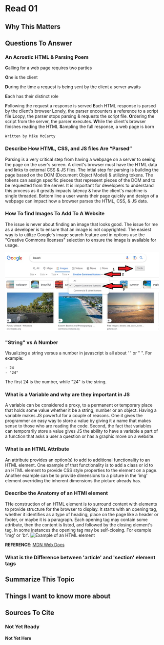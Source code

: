 # Read 01

## Why This Matters

## Questions To Answer

### An Acrostic HTML & Parsing Poem

**C**alling for a web page requires two parties

**O**ne is the client

**D**uring the time a request is being sent by the client a server awaits

**E**ach has their distinct role

**F**ollowing the request a response is served
**E**ach HTML response is parsed by the client's browser
**L**onely, the parser encounters a reference to a script file
**L**oopy, the parser stops parsing & requests the script file.
**O**rdering the script from the server, the parser executes.
**W**hile the client's browser finishes reading the HTML
**S**ampling the full response, a web page is born

    Written by Mike McCarty

### Describe How HTML, CSS, and JS files Are “Parsed”

Parsing is a very critical step from having a webpage on a server to seeing the page on the user's screen. A client's browser must have the HTML data and links to external CSS & JS files. The intial step for parsing is building the page based on the DOM (Document Object Model) & utilizing tokens. The tokens can assign specific pieces that represent pieces of the DOM and to be requested from the server. It is important for developers to understand this process as it greatly impacts latency & how the client's machine is single threaded. Bottom line a user wants their page quickly and design of a webpage can impact how a browser parses the HTML, CSS, & JS data.

### How To find Images To Add To A Website

The issue is never about finding an image that looks good. The issue for me as a developer is to ensure that an image is not copyrighted. The easiest way is to utilize Google's image search feature and in options use the "Creative Commons licenses" selection to ensure the image is available for usage.

![Example searching for creative commons](cclicense.jpg)

### "String" vs A Number

Visualizing a string versus a number in javascript is all about ' ' or " ". For example:

    - 24
    - "24"
The first 24 is the number, while "24" is the string.

### What is a Variable and why are they important in JS

A variable can be considered a proxy, to a permanent or temporary place that holds some value whether it be a string, number or an object. Having a variable makes JS powerful for a couple of reasons. One it gives the programmer an easy way to store a value by giving it a name that makes sense to those who are reading the code. Second, the fact that variables can temporarily store a value gives JS the ability to have a variable a part of a function that asks a user a question or has a graphic move on a website.

### What is an HTML Attribute

An attribute provides an option(s) to add to additional functionality to an HTML element. One example of that functionality is to add a class or id to an HTML element to provide CSS style properties to the element on a page. Another example can be to provide dimensions to a picture in the 'img' element overriding the inherent dimensions the picture already has.

### Describe the Anatomy of an HTMl element

THe construction of an HTML element is to surround content with elements to provide structure for the browser to display. It starts with an opening tag, whether it identifies as a type of heading, place on the page like a header or footer, or maybe it is a paragraph.  Each opening tag may contain some attribute, then the content is listed, and followed by the closing element's tag.  In some instances the opening tag may be self-closing. For example 'img' or 'br'.
![Example of an HTML element](https://developer.mozilla.org/en-US/docs/Learn/Getting_started_with_the_web/HTML_basics/grumpy-cat-small.png)

**REFERENCE**: [MDN Web Docs](https://developer.mozilla.org/en-US/docs/Learn/Getting_started_with_the_web/HTML_basics)

### What is the Difference between 'article' and 'section' element tags



## Summarize This Topic

## Things I want to know more about

## Sources To Cite

### Not Yet Ready

#### Not Yet Here
